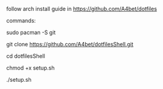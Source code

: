 follow arch install guide in https://github.com/A4bet/dotfiles

commands:

sudo pacman -S git

git clone https://github.com/A4bet/dotfilesShell.git

cd dotfilesShell

chmod +x setup.sh

./setup.sh
